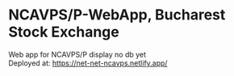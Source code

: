 # NCAVPS/P-WebApp, Bucharest Stock Exchange
Web app for NCAVPS/P display 
no db yet
<br>Deployed at: https://net-net-ncavps.netlify.app/
